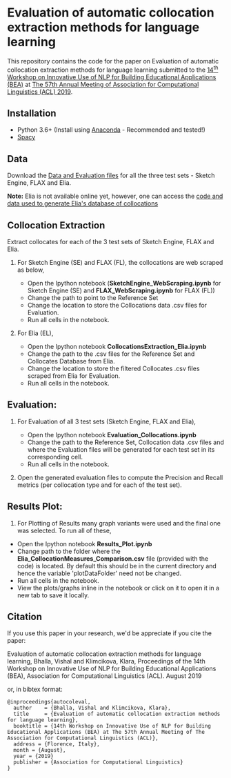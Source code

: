 # Evaluation of automatic collocation extraction methods for language learning

This repository contains the code for the paper on Evaluation of automatic collocation extraction methods for language learning submitted to the [14<sup>th</sup> Workshop on Innovative Use of NLP for Building Educational Applications (BEA)](https://sig-edu.org/bea/current) at [The 57th Annual Meeting of Association for Computational Linguistics (ACL) 2019](http://www.acl2019.org/EN/index.xhtml).

## Installation
* Python 3.6+ (Install using [Anaconda](https://www.anaconda.com/distribution/) - Recommended and tested!)
* [Spacy](https://spacy.io/usage/)


## Data
Download the [Data and Evaluation files](https://drive.google.com/open?id=17eydi0KkviG2VxB12l_oNt5LAhuQ6FR0) for all the three test sets - Sketch Engine, FLAX and Elia.

**Note:** Elia is not available online yet, however, one can access the [code and data used to generate Elia's database of collocations](https://drive.google.com/open?id=1FGFy_yp797saphx8-wzcLkMxQbkCVZlp)


## Collocation Extraction

Extract collocates for each of the 3 test sets of Sketch Engine, FLAX and Elia.

1. For Sketch Engine (SE) and FLAX (FL), the collocations are web scraped as below, 
    - Open the Ipython notebook (**SketchEngine_WebScraping.ipynb** for Sketch Engine (SE) and **FLAX_WebScraping.ipynb** for FLAX (FL))
    - Change the path to point to the Reference Set
    - Change the location to store the Collocations data .csv files for Evaluation.
    - Run all cells in the notebook.

1. For Elia (EL), 
    - Open the Ipython notebook **CollocationsExtraction_Elia.ipynb**
    - Change the path to the .csv files for the Reference Set and Collocates Database from Elia.
    - Change the location to store the filtered Collocates .csv files scraped from Elia for Evaluation.
    - Run all cells in the notebook.

## Evaluation:

1. For Evaluation of all 3 test sets (Sketch Engine, FLAX and Elia), 
    - Open the Ipython notebook **Evaluation_Collocations.ipynb**
    - Change the path to the Reference Set, Collocation data .csv files and where the Evaluation files will be generated for each test set in its corresponding cell.
    - Run all cells in the notebook.

1. Open the generated evaluation files to compute the Precision and Recall metrics (per collocation type and for each of the test set).


## Results Plot:
1. For Plotting of Results many graph variants were used and the final one was selected. To run all of these,
- Open the Ipython notebook **Results_Plot.ipynb**
- Change path to the folder where the **Elia_CollocationMeasures_Comparison.csv** file (provided with the code) is located. By default this should be in the current directory and hence the variable 'plotDataFolder' need not be changed.
- Run all cells in the notebook.
- View the plots/graphs inline in the notebook or click on it to open it in a new tab to save it locally.


## Citation
If you use this paper in your research, we'd be appreciate if you cite the paper:

Evaluation of automatic collocation extraction methods for language learning, Bhalla, Vishal and Klimcikova, Klara, Proceedings of the 14th Workshop on Innovative Use of NLP for Building Educational Applications (BEA), Association for Computational Linguistics (ACL). August 2019

or, in bibtex format:
```
@inproceedings{autocoleval,
  author    = {Bhalla, Vishal and Klimcikova, Klara},
  title     = {Evaluation of automatic collocation extraction methods for language learning},
  booktitle = {14th Workshop on Innovative Use of NLP for Building Educational Applications (BEA) at The 57th Annual Meeting of The Association for Computational Linguistics (ACL)},
  address = {Florence, Italy},
  month = {August},
  year = {2019}
  publisher = {Association for Computational Linguistics}
}
```
